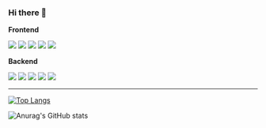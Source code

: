 ### Hi there 👋

<div align="left">

<!-- 🎨 Frontend -->
<p><strong>Frontend</strong></p>
<img src="https://img.shields.io/badge/TypeScript-3178C6?style=flat-square&logo=typescript&logoColor=white">
<img src="https://img.shields.io/badge/JavaScript-F7DF1E?style=flat-square&logo=javascript&logoColor=black">
<img src="https://img.shields.io/badge/Vue.js-4FC08D?style=flat-square&logo=vuedotjs&logoColor=white">
<img src="https://img.shields.io/badge/JSDoc-000000?style=flat-square&logo=jsdoc&logoColor=white">
<img src="https://img.shields.io/badge/Cypress-17202C?style=flat-square&logo=cypress&logoColor=white">

<!-- 🛠 Backend -->
<p><strong>Backend</strong></p>
<img src="https://img.shields.io/badge/PHP-777BB4?style=flat-square&logo=php&logoColor=white">
<img src="https://img.shields.io/badge/PHPUnit-6C7796?style=flat-square&logo=php&logoColor=white">
<img src="https://img.shields.io/badge/Laravel-FF2D20?style=flat-square&logo=laravel&logoColor=white">
<img src="https://img.shields.io/badge/Eloquent ORM-FF2D20?style=flat-square&logo=laravel&logoColor=white">
<img src="https://img.shields.io/badge/MySQL-4479A1?style=flat-square&logo=mysql&logoColor=white">

</div>

---

[![Top Langs](https://github-readme-stats.vercel.app/api/top-langs/?username=seonghong1&hide=html,css)](https://github.com/anuraghazra/github-readme-stats)

![Anurag's GitHub stats](https://github-readme-stats.vercel.app/api?username=seonghong1&show_icons=true&theme=radical)
